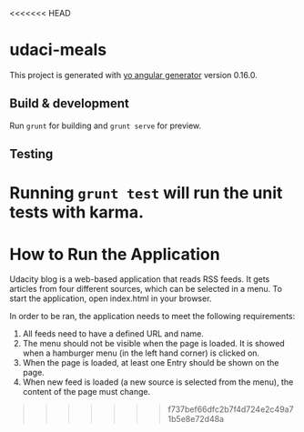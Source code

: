 <<<<<<< HEAD
# udaci-meals

This project is generated with [yo angular generator](https://github.com/yeoman/generator-angular)
version 0.16.0.

## Build & development

Run `grunt` for building and `grunt serve` for preview.

## Testing

Running `grunt test` will run the unit tests with karma.
=======
# How to Run the Application

Udacity blog is a web-based application that reads RSS feeds. It gets articles from four different sources, which can be selected in a menu.
To start the application, open index.html in your browser.

In order to be ran, the application needs to meet the following requirements:

1. All feeds need to have a defined URL and name.
2. The menu should not be visible when the page is loaded. It is showed when a hamburger menu (in the left hand corner) is clicked on.
3. When the page is loaded, at least one Entry should be shown on the page.
4. When new feed is loaded (a new source is selected from the menu), the content of the page must change.
>>>>>>> f737bef66dfc2b7f4d724e2c49a71b5e8e72d48a
